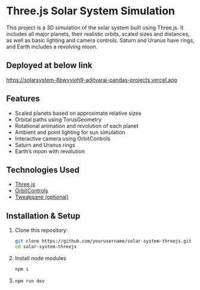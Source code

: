 # Three.js Solar System Simulation 
This project is a 3D simulation of the solar system built using Three.js. It includes all major planets, their realistic orbits, scaled sizes and distances, as well as basic lighting and camera controls. Saturn and Uranus have rings, and Earth includes a revolving moon.

## Deployed at below link
https://solarsystem-8bwyvioh9-adityaraj-pandas-projects.vercel.app

## Features

- Scaled planets based on approximate relative sizes
- Orbital paths using TorusGeometry
- Rotational animation and revolution of each planet
- Ambient and point lighting for sun simulation
- Interactive camera using OrbitControls
- Saturn and Uranus rings
- Earth’s moon with revolution

## Technologies Used

- [Three.js](https://threejs.org/)
- [OrbitControls](https://threejs.org/docs/#examples/en/controls/OrbitControls)
- [Tweakpane (optional)](https://cocopon.github.io/tweakpane/)

## Installation & Setup

1. Clone this repository:
   ```bash
   git clone https://github.com/yourusername/solar-system-threejs.git
   cd solar-system-threejs
2. Install node modules
   ```bash
   npm i 
3. ```bash
   npm run dev 
